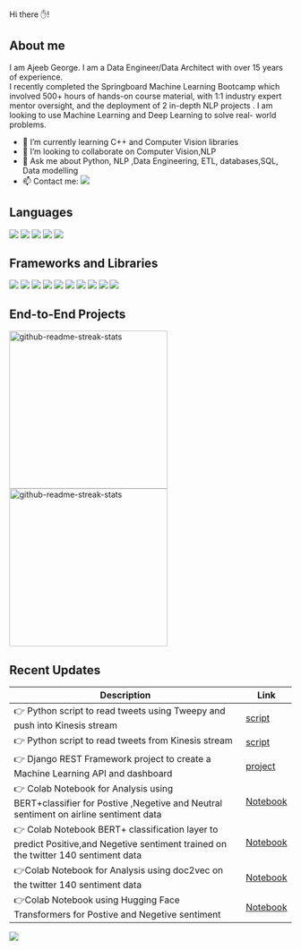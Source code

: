 Hi there ✋!

## About me ##

I am Ajeeb George. I am a Data Engineer/Data Architect with over 15 years of experience.  
I recently completed the Springboard Machine Learning Bootcamp which involved 500+ hours of hands-on course material, with 1:1 industry expert mentor oversight, and the deployment of 2 in-depth NLP projects .
I am looking to use Machine Learning and Deep Learning to solve real- world problems.

- 🌱 I’m currently learning C++ and Computer Vision libraries
- 👯 I’m looking to collaborate on Computer Vision,NLP
- 💬 Ask me about Python, NLP ,Data Engineering, ETL, databases,SQL, Data modelling
- 📫 Contact me:   <a href="https://linkedin.com/in/ajeebgeorge" ><img src="https://img.shields.io/badge/-ajeebgeorge-blue?style=flat&logo=Linkedin&logoColor=white" /></a>




##  Languages ##
<p>
  <img src="https://img.shields.io/badge/Python-3776AB?style=for-the-badge&logo=python&logoColor=white" />
  <img src="https://img.shields.io/badge/HTML5-E34F26?style=for-the-badge&logo=html5&logoColor=white" />
  <img src="https://img.shields.io/badge/CSS3-1572B6?style=for-the-badge&logo=css3&logoColor=white" />
  <img src="https://img.shields.io/badge/JavaScript-323330?style=for-the-badge&logo=javascript&logoColor=F7DF1E" />
  <img src="https://img.shields.io/badge/perl-%2339457E.svg?style=for-the-badge&logo=perl&logoColor=white" />
 </p>
 
## Frameworks and Libraries ##
<p>
  <img src="https://img.shields.io/badge/jupyter-%23FA0F00.svg?style=for-the-badge&logo=jupyter&logoColor=white" />
  <img src="https://img.shields.io/badge/TensorFlow-%23FF6F00.svg?style=for-the-badge&logo=TensorFlow&logoColor=white" />
  <img src="https://img.shields.io/badge/Keras-%23D00000.svg?style=for-the-badge&logo=Keras&logoColor=white" />
  <img src="https://img.shields.io/badge/opencv-%23white.svg?style=for-the-badge&logo=opencv&logoColor=white" />
  <img src="https://img.shields.io/badge/scikit--learn-%23F7931E.svg?style=for-the-badge&logo=scikit-learn&logoColor=white" />
  <img src="https://img.shields.io/badge/DJANGO-REST-ff1709?style=for-the-badge&logo=django&logoColor=white&color=ff1709&labelColor=gray" />
  <img src="https://img.shields.io/badge/pandas-%23150458.svg?style=for-the-badge&logo=pandas&logoColor=white" />
  <img src="https://img.shields.io/badge/numpy-%23013243.svg?style=for-the-badge&logo=numpy&logoColor=white" />
  <img src="https://img.shields.io/badge/Matplotlib-%23ffffff.svg?style=for-the-badge&logo=Matplotlib&logoColor=black" />
  <img src="https://img.shields.io/badge/docker-%230db7ed.svg?style=for-the-badge&logo=docker&logoColor=white" />
</p>
  
  
  
  
## End-to-End Projects ##
<a href="https://github.com/agvar/Deep_Learning_Text.git" >
<img width="282"  src="https://denvercoder1-github-readme-stats.vercel.app/api/pin/?username=agvar&repo=Deep_Learning_Text&theme=react&bg_color=273849&title_color=F85D7F&icon_color=F8D866&hide_border=true&show_icons=false" alt="github-readme-streak-stats">
 </a>  
<a href="https://github.com/agvar/Prediction_Text.git" >
<img width="282" src="https://denvercoder1-github-readme-stats.vercel.app/api/pin/?username=agvar&repo=Prediction_Text&theme=react&bg_color=273849&title_color=F85D7F&icon_color=F8D866&hide_border=true&show_icons=false" alt="github-readme-streak-stats">
</a>  

## Recent Updates ##

Description   | Link
------------ | -------------
👉 Python script to read tweets using Tweepy and push into Kinesis stream | [script](https://github.com/agvar/Deep_Learning_Text/blob/master/twitter_streaming/twitter_streaming/producer/twitter_stream_message_producer.py)
👉 Python script to read tweets from Kinesis stream | [script](https://github.com/agvar/Deep_Learning_Text/blob/master/twitter_streaming/twitter_streaming/consumer/twitter_stream_message_consumer.py)
👉 Django REST Framework project to create a Machine Learning API and dashboard | [project](https://github.com/agvar/Prediction_Text/tree/master/Prediction_API)
👉 Colab Notebook for Analysis using BERT+classifier for Postive ,Negetive and Neutral sentiment on airline sentiment data|  [Notebook](https://github.com/agvar/Deep_Learning_Text/blob/5810ef018688c973ec6594b9bc29ed8def713692/deep_learning_DS/notebooks/Deep_Learning_BERT_Sentiment_Analysis_keras_v3.ipynb)
👉 Colab Notebook BERT+ classification layer to predict Positive,and Negetive sentiment trained on the twitter 140 sentiment data|  [Notebook](https://github.com/agvar/Deep_Learning_Text/blob/5810ef018688c973ec6594b9bc29ed8def713692/deep_learning_DS/notebooks/Deep_Learning_BERT_Sentiment_Analysis_keras.ipynb)
👉Colab Notebook for Analysis using doc2vec on the twitter 140 sentiment data |  [Notebook](https://github.com/agvar/Deep_Learning_Text/blob/master/deep_learning_DS/notebooks/Deep_Learning_Doc2vec_Sentiment_Analysis.ipynb)
👉Colab Notebook using Hugging Face Transformers for Postive and Negetive sentiment |  [Notebook](https://github.com/agvar/Deep_Learning_Text/blob/master/deep_learning_DS/notebooks/Colab_Deep_Learning_BERT_Sentiment_Analysis.ipynb)


<img align="center" src="https://github-readme-stats.vercel.app/api/top-langs/?username=agvar&layout=compact&theme=cobalt&hide_border=true" />


